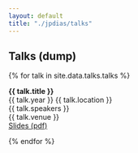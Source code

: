 ```yaml
---
layout: default
title: "./jpdias/talks"
---
```


## Talks (dump)

{% for talk in site.data.talks.talks %}

<div class="talk-item">
<div class="talk-title"><span><i class="ri-presentation-fill"></i> </span><b>{{ talk.title }}</b><br></div>
<div>
    <span><i class="ri-calendar-schedule-fill"></i> {{ talk.year }}</span>
    <span><i class="ri-map-pin-fill"></i> {{ talk.location }}</span>
</div>
<div><i class="ri-group-line"></i> {{ talk.speakers }}</div>
<div><i class="ri-tent-fill"></i> {{ talk.venue }}</div>
<div><a href="{{ talk.slides }}"><i class="ri-file-download-fill"></i> Slides (pdf)</a></div>
</div>

{% endfor %}
